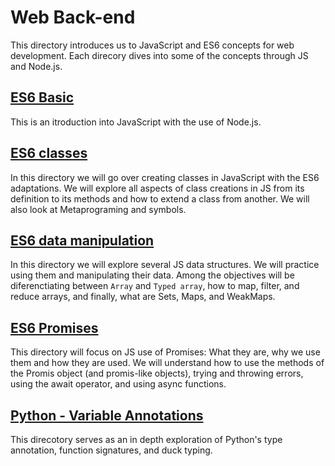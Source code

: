 # Web Back-end
This directory introduces us to JavaScript and ES6 concepts for web development.  Each direcory dives into some of the concepts through JS and Node.js.

## [ES6 Basic](/ES6_basic/)
This is an itroduction into JavaScript with the use of Node.js. 

## [ES6 classes](/ES6_classes/)
In this directory we will go over creating classes in JavaScript with the ES6 adaptations.  We will explore all aspects of class creations in JS from its definition to its methods and how to extend a class from another.  We will also look at Metaprograming and symbols.

## [ES6 data manipulation](/ES6_data_manipulation/)
In this directory we will explore several JS data structures.  We will practice using them and manipulating their data.  Among the objectives will be diferenctiating between `Array` and `Typed array`,  how to map, filter, and reduce arrays, and finally, what are Sets, Maps, and WeakMaps.

## [ES6 Promises](/ES6_promise/)
This directory will focus on JS use of Promises: What they are, why we use them and how they are used.  We will understand how to use the methods of the Promis object (and promis-like objects), trying and throwing errors, using the await operator, and using async functions.

## [Python - Variable Annotations](/python_variable_annotations/)
This direcotory serves as an in depth exploration of Python's type annotation, function signatures, and duck typing.
